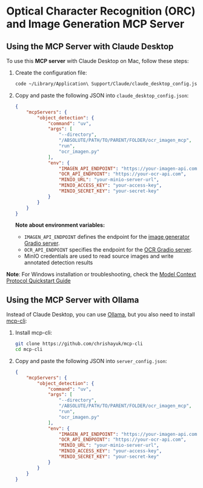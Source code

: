 # Optical Character Recognition (ORC) and Image Generation MCP Server

## Using the MCP Server with Claude Desktop

To use this **MCP server** with Claude Desktop on Mac, follow these steps:

1. Create the configuration file:
   ```bash
   code ~/Library/Application\ Support/Claude/claude_desktop_config.json
   ```

2. Copy and paste the following JSON into `claude_desktop_config.json`:

   ```json
   {
       "mcpServers": {
           "object_detection": {
               "command": "uv",
               "args": [
                   "--directory",
                   "/ABSOLUTE/PATH/TO/PARENT/FOLDER/ocr_imagen_mcp",
                   "run",
                   "ocr_imagen.py"
               ],
               "env": {
                   "IMAGEN_API_ENDPOINT": "https://your-imagen-api.com",
                   "OCR_API_ENDPOINT": "https://your-ocr-api.com",
                   "MINIO_URL": "your-minio-server-url",
                   "MINIO_ACCESS_KEY": "your-access-key",
                   "MINIO_SECRET_KEY": "your-secret-key"
               }
           }
       }
   }
   ```

   **Note about environment variables:**
   - `IMAGEN_API_ENDPOINT` defines the endpoint for the [image generator Gradio server](../image_generator_server). 
   - `OCR_API_ENDPOINT` specifies the endpoint for the [OCR Gradio server](../ocr_server). 
   - MinIO credentials are used to read source images and write annotated detection results

**Note**: For Windows installation or troubleshooting, check the [Model Context Protocol Quickstart Guide](https://modelcontextprotocol.io/quickstart/server)


## Using the MCP Server with Ollama

Instead of Claude Desktop, you can use [Ollama](https://github.com/ollama/ollama), but you also need to install [mcp-cli](https://github.com/chrishayuk/mcp-cli):

1. Install mcp-cli:
   ```bash
   git clone https://github.com/chrishayuk/mcp-cli
   cd mcp-cli
   ```

2. Copy and paste the following JSON into `server_config.json`:

   ```json
   {
       "mcpServers": {
           "object_detection": {
               "command": "uv",
               "args": [
                   "--directory",
                   "/ABSOLUTE/PATH/TO/PARENT/FOLDER/ocr_imagen_mcp",
                   "run",
                   "ocr_imagen.py"
               ],
               "env": {
                   "IMAGEN_API_ENDPOINT": "https://your-imagen-api.com",
                   "OCR_API_ENDPOINT": "https://your-ocr-api.com",
                   "MINIO_URL": "your-minio-server-url",
                   "MINIO_ACCESS_KEY": "your-access-key",
                   "MINIO_SECRET_KEY": "your-secret-key"
               }
           }
       }
   }
   ```